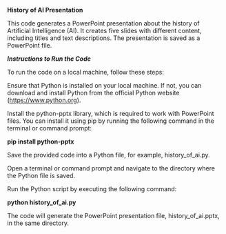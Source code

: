 **History of AI Presentation**

This code generates a PowerPoint presentation about the history of Artificial Intelligence (AI). It creates five slides with different content, including titles and text descriptions. The presentation is saved as a PowerPoint file.

***Instructions to Run the Code***

To run the code on a local machine, follow these steps:

Ensure that Python is installed on your local machine. If not, you can download and install Python from the official Python website (https://www.python.org).

Install the python-pptx library, which is required to work with PowerPoint files. You can install it using pip by running the following command in the terminal or command prompt:

****pip install python-pptx****

Save the provided code into a Python file, for example, history_of_ai.py.

Open a terminal or command prompt and navigate to the directory where the Python file is saved.

Run the Python script by executing the following command:

****python history_of_ai.py****

The code will generate the PowerPoint presentation file, history_of_ai.pptx, in the same directory.
